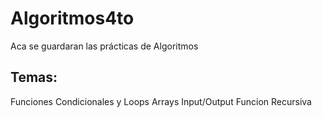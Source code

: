 # Algoritmos4to
Aca se guardaran las prácticas de Algoritmos

## Temas:
Funciones
Condicionales y Loops
Arrays
Input/Output
Funcion Recursiva
